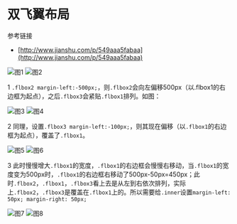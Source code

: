 # 双飞翼布局

参考链接
- [http://www.jianshu.com/p/549aaa5fabaa](http://www.jianshu.com/p/549aaa5fabaa)

![图1](https://image.newarea.site/20230725/shaungfeiyi01.png)
![图2](https://image.newarea.site/20230725/shuangfeiyi02.png)

1 `.flbox2 margin-left:-500px;`，则`.flbox2`会向左偏移500px（以.flbox1的右边框为起点），之后`.flbox3`会紧贴`.flbox1`排列。如图：

![图3](https://image.newarea.site/20230725/shuangfeiyi03.png)
![图4](https://image.newarea.site/20230725/shuangfeiyi04.png)

2 同理，设置`.flbox3 margin-left:-100px;`，则其现在偏移（以`.flbox1`的右边框为起点），覆盖了`.flbox1`。

![图5](https://image.newarea.site/20230725/shuangfeiyi05.png)
![图6](https://image.newarea.site/20230725/shuangfeiyi06.png)

3 此时慢慢增大`.flbox1`的宽度，`.flbox1`的右边框会慢慢右移动，当`.flbox1`的宽度变为500px时，`.flbox1`的右边框右移动了500px-50px=450px；此时`.flbox2`，`.flbox1`，`.flbox3`看上去是从左到右依次排列，实际上`.flbox2`，`.flbox3`是覆盖在`.flbox1`上的。所以需要给`.inner`设置`margin-left: 50px; margin-right: 50px;`

![图7](https://image.newarea.site/20230725/shuangfeiyi07.png)
![图8](https://image.newarea.site/20230725/shuangfeiyi08.png)
